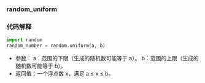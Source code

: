 ### random_uniform

### 代码解释
```python
import random
random_number = random.uniform(a, b)
```

- 参数：
a：范围的下限（生成的随机数可能等于 a）。
b：范围的上限（生成的随机数可能等于 b）。
- 返回值：一个浮点数 x，满足 a ≤ x ≤ b。